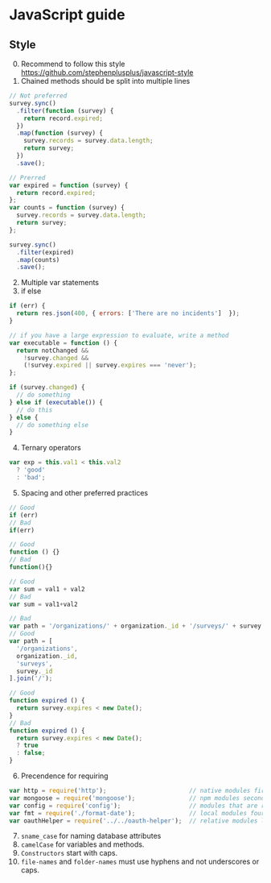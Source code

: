 # JavaScript guide

## Style

0. Recommend to follow this style https://github.com/stephenplusplus/javascript-style
1. Chained methods should be split into multiple lines

  ```js
  // Not preferred
  survey.sync()
    .filter(function (survey) {
      return record.expired;
    })
    .map(function (survey) {
      survey.records = survey.data.length;
      return survey;
    })
    .save();
  ```
  
  ```js
  // Prerred 
  var expired = function (survey) {
    return record.expired;
  };
  var counts = function (survey) {
    survey.records = survey.data.length;
    return survey;
  };
  
  survey.sync()
    .filter(expired)
    .map(counts)
    .save();
  ```
2. Multiple var statements 
3. if else
  
  ```js
  if (err) {
    return res.json(400, { errors: ['There are no incidents']  });
  }
  
  // if you have a large expression to evaluate, write a method
  var executable = function () {
    return notChanged &&
      !survey.changed && 
      (!survey.expired || survey.expires === 'never');
  };
  
  if (survey.changed) {
    // do something
  } else if (executable()) {
    // do this
  } else {
    // do something else
  }
  ```
4. Ternary operators
  
  ```js
  var exp = this.val1 < this.val2
    ? 'good'
    : 'bad';
  ```
5. Spacing and other preferred practices 

  ```js
  // Good
  if (err)  
  // Bad
  if(err)   
  
  // Good
  function () {}  
  // Bad
  function(){}    
  
  // Good
  var sum = val1 + val2     
  // Bad
  var sum = val1+val2       
  
  // Bad
  var path = '/organizations/' + organization._id + '/surveys/' + survey._id 
  // Good
  var path = [
    '/organizations',
    organization._id,
    'surveys',
    survey._id
  ].join('/');
  
  // Good
  function expired () {
    return survey.expires < new Date();
  }
  // Bad
  function expired () {
    return survey.expires < new Date();
    ? true
    : false;
  }
  ```
6. Precendence for requiring

  ```js
  var http = require('http');                       // native modules first
  var mongoose = require('mongoose');               // npm modules second
  var config = require('config');                   // modules that are required via NODE_PATH third
  var fmt = require('./format-date');               // local modules fourth
  var oauthHelper = require('../../oauth-helper');  // relative modules last
  ```
7. `sname_case` for naming database attributes
8. `camelCase` for variables and methods. 
9. `Constructors` start with caps.
10. `file-names` and `folder-names` must use hyphens and not underscores or caps.
  
